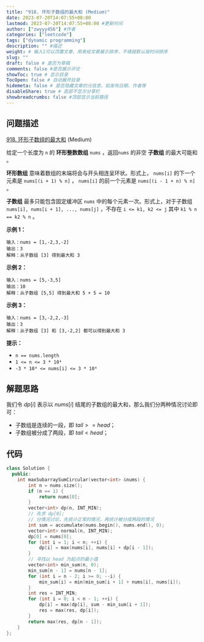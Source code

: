 ```yaml
---
title: "918. 环形子数组的最大和 (Medium)"
date: 2023-07-20T14:07:55+08:00
lastmod: 2023-07-20T14:07:55+08:00 #更新时间
author: ["zwyyy456"] #作者
categories: ["leetcode"]
tags: ["dynamic programming"]
description: "" #描述
weight: # 输入1可以顶置文章，用来给文章展示排序，不填就默认按时间排序
slug: ""
draft: false # 是否为草稿
comments: false #是否展示评论
showToc: true # 显示目录
TocOpen: false # 自动展开目录
hidemeta: false # 是否隐藏文章的元信息，如发布日期、作者等
disableShare: true # 底部不显示分享栏
showbreadcrumbs: false #顶部显示当前路径
---
```

## 问题描述

[918. 环形子数组的最大和][link] (Medium)

[link]: https://leetcode.cn/problems/maximum-sum-circular-subarray/

给定一个长度为 `n` 的 **环形整数数组** `nums` ，返回`nums` 的非空 **子数组** 的最大可能和 。

**环形数组** 意味着数组的末端将会与开头相连呈环状。形式上， `nums[i]` 的下一个元素是 `nums[(i + 1) %
n]` ， `nums[i]` 的前一个元素是 `nums[(i - 1 + n) % n]` 。

**子数组** 最多只能包含固定缓冲区 `nums` 中的每个元素一次。形式上，对于子数组 `nums[i], nums[i + 1],
..., nums[j]` ，不存在 `i <= k1, k2 <= j` 其中 `k1 % n == k2 % n` 。

**示例 1：**

```
输入：nums = [1,-2,3,-2]
输出：3
解释：从子数组 [3] 得到最大和 3

```

**示例 2：**

```
输入：nums = [5,-3,5]
输出：10
解释：从子数组 [5,5] 得到最大和 5 + 5 = 10

```

**示例 3：**

```
输入：nums = [3,-2,2,-3]
输出：3
解释：从子数组 [3] 和 [3,-2,2] 都可以得到最大和 3

```

**提示：**

- `n == nums.length`
- `1 <= n <= 3 * 10⁴`
- `-3 * 10⁴ <= nums[i] <= 3 * 10⁴` 

## 解题思路

我们令 $dp[i]$ 表示以 $nums[i]$ 结尾的子数组的最大和，那么我们分两种情况讨论即可：

- 子数组是连续的一段，即 $tail >= head$；
- 子数组被分成了两段，即 $tail < head$；

## 代码

```cpp
class Solution {
  public:
    int maxSubarraySumCircular(vector<int> &nums) {
        int n = nums.size();
        if (n == 1) {
            return nums[0];
        }
        vector<int> dp(n, INT_MIN);
        // 先求 dp[0];
        // 分情况讨论，先统计正常的情况，再统计被分成两段的情况
        int sum = accumulate(nums.begin(), nums.end(), 0);
        vector<int> normal(n, INT_MIN);
        dp[0] = nums[0];
        for (int i = 1; i < n; ++i) {
            dp[i] = max(nums[i], nums[i] + dp[i - 1]);
        }
        // 寻找以 head 为起点的最小值
        vector<int> min_sum(n, 0);
        min_sum[n - 1] = nums[n - 1];
        for (int i = n - 2; i >= 0; --i) {
            min_sum[i] = min(min_sum[i + 1] + nums[i], nums[i]);
        }
        int res = INT_MIN;
        for (int i = 0; i < n - 1; ++i) {
            dp[i] = max(dp[i], sum - min_sum[i + 1]);
            res = max(res, dp[i]);
        }
        return max(res, dp[n - 1]);
    }
};
```
